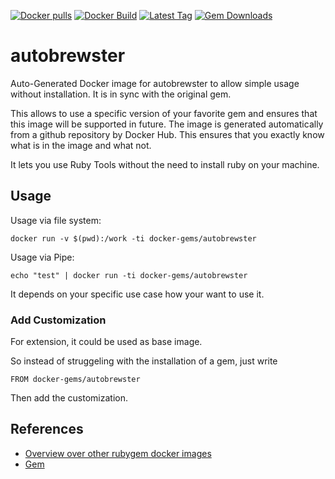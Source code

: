 [![Docker pulls](https://img.shields.io/docker/pulls/rubygem/autobrewster.svg)](https://hub.docker.com/r/rubygem/autobrewster/)
[![Docker Build](https://img.shields.io/docker/automated/rubygem/autobrewster.svg)](https://hub.docker.com/r/rubygem/autobrewster/)
[![Latest Tag](https://img.shields.io/github/tag/docker-rubygem/autobrewster.svg)](https://hub.docker.com/r/rubygem/autobrewster/)
[![Gem Downloads](https://img.shields.io/gem/dt/autobrewster.svg)](https://rubygems.org/gems/autobrewster/)
# autobrewster

Auto-Generated Docker image for autobrewster to allow simple usage without installation.
It is in sync with the original gem.

This allows to use a specific version of your favorite gem and ensures that this image will be supported in future.
The image is generated automatically from a github repository by Docker Hub.
This ensures that you exactly know what is in the image and what not.

It lets you use Ruby Tools without the need to install ruby on your machine.

## Usage

Usage via file system:

`docker run -v $(pwd):/work -ti docker-gems/autobrewster`

Usage via Pipe:

`echo "test" | docker run -ti docker-gems/autobrewster`

It depends on your specific use case how your want to use it.

### Add Customization

For extension, it could be used as base image.

So instead of struggeling with the installation of a gem, just write

`FROM docker-gems/autobrewster`

Then add the customization.

## References

 - [Overview over other rubygem docker images](https://github.com/thinkbot/docker-rubygem)
 - [Gem](https://rubygems.org/gems/autobrewster/)
